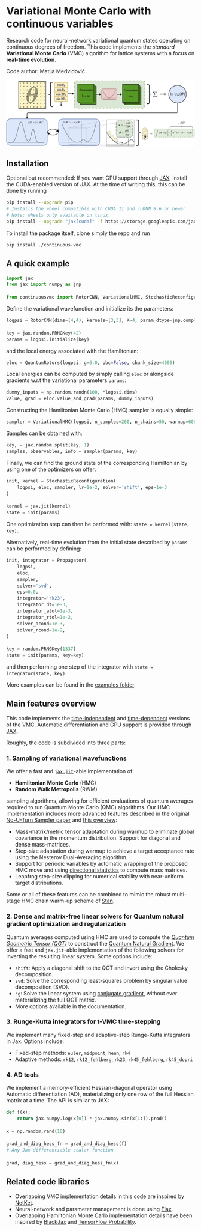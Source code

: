 # Variational Monte Carlo with continuous variables

Research code for neural-network variational quantum states operating on continuous degrees of freedom. This code implements the *standard* **Variational Monte Carlo** (VMC) algorithm for lattice systems with a focus on **real-time evolution**.

Code author: Matija Medvidović

<center>
    <img src="./figures/workflow.jpg" alt="diagram" class="center" width="800"/>
</center>


## Installation

Optional but recommended: If you want GPU support through [JAX](https://github.com/google/jax), install the CUDA-enabled version of JAX. At the time of writing this, this can be done by running

```bash
pip install --upgrade pip
# Installs the wheel compatible with CUDA 11 and cuDNN 8.6 or newer.
# Note: wheels only available on linux.
pip install --upgrade "jax[cuda]" -f https://storage.googleapis.com/jax-releases/jax_cuda_releases.html
```


To install the package itself, clone simply the repo and run
```bash
pip install ./continuous-vmc
```

## A quick example

```python
import jax
from jax import numpy as jnp

from continuousvmc import RotorCNN, VariationalHMC, StochasticReconfiguration, QuantumRotors
```

Define the variational wavefunction and initialize its the parameters:

```python
logpsi = RotorCNN(dims=(4,4), kernels=[3,3], K=4, param_dtype=jnp.complex64)

key = jax.random.PRNGKey(42)
params = logpsi.initialize(key)
```

and the local energy associated with the Hamiltonian:

```python
eloc = QuantumRotors(logpsi, g=6.0, pbc=False, chunk_size=4000)
```

Local energies can be computed by simply calling `eloc` or alongside gradients w.r.t the variational parameters `params`:

```python
dummy_inputs = np.random.randn(100, *logpsi.dims)
value, grad = eloc.value_and_grad(params, dummy_inputs)
```

Constructing the Hamiltonian Monte Carlo (HMC) sampler is equally simple:

```python
sampler = VariationalHMC(logpsi, n_samples=200, n_chains=50, warmup=600, n_leaps=40, target_acc_rate=0.8)
```

Samples can be obtained with:

```python
key, = jax.random.split(key, 1)
samples, observables, info = sampler(params, key)
```

Finally, we can find the ground state of the corresponding Hamiltonian by using one of the optimizers on offer:

```python
init, kernel = StochasticReconfiguration(
    logpsi, eloc, sampler, lr=1e-2, solver='shift', eps=1e-3
)

kernel = jax.jit(kernel)
state = init(params)
```

One optimization step can then be performed with: `state = kernel(state, key)`.

Alternatively, real-time evolution from the initial state described by `params` can be performed by defining:

```python
init, integrator = Propagator(
    logpsi,
    eloc,
    sampler,
    solver='svd',
    eps=0.0,
    integrator='rk23',
    integrator_dt=1e-3,
    integrator_atol=1e-3,
    integrator_rtol=1e-2,
    solver_acond=1e-3,
    solver_rcond=1e-2,
)

key = random.PRNGKey(1337)
state = init(params, key=key)
```

and then performing one step of the integrator with `state = integrator(state, key)`.

More examples can be found in the [examples folder](./examples).

## Main features overview

This code implements the [time-independent](https://en.wikipedia.org/wiki/Variational_Monte_Carlo) and [time-dependent](https://en.wikipedia.org/wiki/Time-dependent_variational_Monte_Carlo) versions of the VMC. Automatic differentiation and GPU support is provided through [JAX](https://github.com/google/jax).

Roughly, the code is subdivided into three parts:

### 1. **Sampling of variational wavefunctions**

We offer a fast and [`jax.jit`](https://jax.readthedocs.io/en/latest/jax-101/02-jitting.html)-able implementation of:

* **Hamiltonian Monte Carlo** (HMC)
* **Random Walk Metropolis** (RWM)

sampling algorithms, allowing for efficient evaluations of quantum averages required to run Quantum Monte Carlo (QMC) algorithms. Our HMC implementation includes more advanced features described in the original [No-U-Turn Sampler paper](https://arxiv.org/abs/1111.4246) and [this overview](https://arxiv.org/abs/1701.02434):

* Mass-matrix/metric tensor adaptation during warmup to eliminate global covariance in the momentum distribution. Support for diagonal and dense mass-matrices.
* Step-size adaptation during warmup to achieve a target acceptance rate using the Nesterov Dual-Averaging algorithm.
* Support for periodic variables by automatic wrapping of the proposed HMC move and using [directional statistics](https://en.wikipedia.org/wiki/Directional_statistics) to compute mass matrices.
* Leapfrog step-size clipping for numerical stability with near-uniform target distributions.

Some or all of these features can be combined to mimic the robust multi-stage HMC chain warm-up scheme of [Stan](https://mc-stan.org/docs/2_18/reference-manual/hmc-algorithm-parameters.html).

### 2. **Dense and matrix-free linear solvers for Quantum natural gradient optimization and regularization**

Quantum averages computed using HMC are used to compute the [*Quantum Geometric Tensor (QGT)*](https://journals.aps.org/prl/abstract/10.1103/PhysRevLett.80.4558) to construct the [Quantum Natural Gradient](https://arxiv.org/abs/1909.02108). We offer a fast and `jax.jit`-able implementation of the following solvers for inverting the resulting linear system. Some options include:

* `shift`: Apply a diagonal shift to the QGT and invert
    using the Cholesky decomposition.
* `svd`: Solve the corresponding least-squares problem by singular value decomposition (SVD).
* `cg`: Solve the linear system using [conjugate gradient](https://jax.readthedocs.io/en/latest/_autosummary/jax.scipy.sparse.linalg.cg.html), without ever materializing the full QGT matrix.
* More options available in the documentation.

### 3. **Runge-Kutta integrators for t-VMC time-stepping**

We implement many fixed-step and adaptive-step Runge-Kutta integrators in Jax. Options include:
* Fixed-step methods: `euler`, `midpoint`, `heun`, `rk4`
* Adaptive methods: `rk12`, `rk12_fehlberg`, `rk23`, `rk45_fehlberg`, `rk45_dopri`

### 4. **AD tools**

We implement a memory-efficient Hessian-diagonal operator using Automatic differentiation (AD), materializing only one row of the full Hessian matrix at a time. The API is similar to JAX:

```python
def f(x):
    return jax.numpy.log(x[0]) * jax.numpy.sin(x[1:]).prod()

x = np.random.rand(10)

grad_and_diag_hess_fn = grad_and_diag_hess(f)
# Any Jax-differentiable scalar function

grad, diag_hess = grad_and_diag_hess_fn(x)
```

## Related code libraries

* Overlapping VMC implementation details in this code are inspired by [NetKet](https://github.com/netket/netket).
* Neural-network and parameter management is done using [Flax](https://github.com/google/flax).
* Overlapping Hamiltonian Monte Carlo implementation details have been inspired by [BlackJax](https://github.com/blackjax-devs/blackjax) and [TensorFlow Probability](https://www.tensorflow.org/probability).